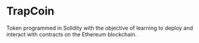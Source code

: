 # TrapCoin
Token programmed in Solidity with the objective of learning to deploy and interact with contracts on the Ethereum blockchain.
